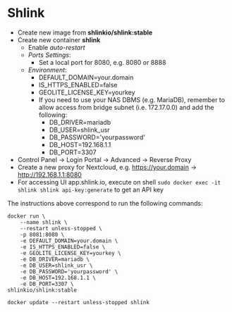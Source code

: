 # Shlink

- Create new image from **shlinkio/shlink:stable**
- Create new container **shlink**
    - Enable *auto-restart*
    - *Ports Settings*:
        - Set a local port for 8080, e.g. 8080 or 8888
    - *Environment*:
        - DEFAULT_DOMAIN=your.domain
        - IS_HTTPS_ENABLED=false
        - GEOLITE_LICENSE_KEY=yourkey
        - If you need to use your NAS DBMS (e.g. MariaDB), remember to allow access from bridge subnet (i.e. 172.17.0.0) and add the following:
            - DB_DRIVER=mariadb
            - DB_USER=shlink_usr
            - DB_PASSWORD='yourpassword'
            - DB_HOST=192.168.1.1
            - DB_PORT=3307
- Control Panel -> Login Portal -> Advanced -> Reverse Proxy
- Create a new proxy for Nextcloud, e.g. https://your.domain -> http://192.168.1.1:8080
- For accessing UI app.shlink.io, execute on shell `sudo docker exec -it shlink shlink api-key:generate` to get an API key

The instructions above correspond to run the following commands:

```
docker run \
    --name shlink \
    --restart unless-stopped \
    -p 8081:8080 \
    -e DEFAULT_DOMAIN=your.domain \
    -e IS_HTTPS_ENABLED=false \
    -e GEOLITE_LICENSE_KEY=yourkey \
    -e DB_DRIVER=mariadb \
    -e DB_USER=shlink_usr \
    -e DB_PASSWORD='yourpassword' \
    -e DB_HOST=192.168.1.1 \
    -e DB_PORT=3307 \
shlinkio/shlink:stable

docker update --restart unless-stopped shlink
```
